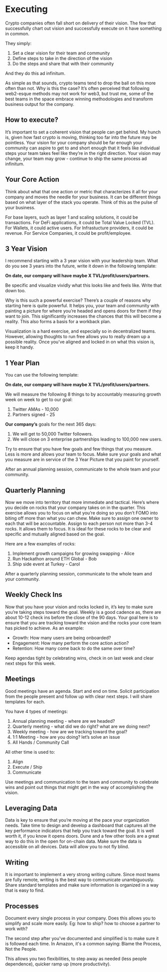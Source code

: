 # Executing

Crypto companies often fall short on delivery of their vision. The few that successfully chart out vision and successfully execute on it have something in common.

They simply:

1. Set a clear vision for their team and community
2. Define steps to take in the direction of the vision
3. Do the steps and share that with their community

And they do this ad infinitum.

As simple as that sounds, crypto teams tend to drop the ball on this more often than not. Why is this the case? It’s often perceived that following web2-esque methods may not work for web3, but trust me, some of the best teams in the space embrace winning methodologies and transform business output for the company.

## How to execute?

It’s important to set a coherent vision that people can get behind. My hunch is, given how fast crypto is moving, thinking too far into the future may be pointless. Your vision for your company should be far enough your community can aspire to get to and short enough that it feels like individual steps your team takes feel like they’re in the right direction. Your vision may change, your team may grow - continue to ship the same process ad infinitum.

## Your Core Action

Think about what that one action or metric that characterizes it all for your company and moves the needle for your business. It can be different things based on what layer of the stack you operate. Think of this as the pulse of your business.

For base layers, such as layer 1 and scaling solutions, it could be transactions.
For DeFi applications, it could be Total Value Locked (TVL).
For Wallets, it could active users.
For Infrastucture providers, it could be revenue.
For Service Companies, it could be profit/employee.

## 3 Year Vision

I recommend starting with a 3 year vision with your leadership team. What do you see 3 years into the future, write it down in the following template:

**On date, our company will have maybe X TVL/profit/users/partners.**

Be specific and visualize vividly what this looks like and feels like. Write that down too.

Why is this such a powerful exercise? There’s a couple of reasons why starting here is quite powerful. It helps you, your team and community with painting a picture for where you’re headed and opens doors for them if they want to join. This significantly increases the chances that this will become a reality. This also forms a basis for a workback plan.

Visualization is a hard exercise, and especially so in decentralized teams. However, allowing thoughts to run free allows you to really dream up a possible reality. Once you’ve aligned and locked in on what this vision is, keep it handy.

## 1 Year Plan

You can use the following template:

**On date, our company will have maybe X TVL/profit/users/partners.**

We will measure the following 8 things to by accountably measuring growth week on week to get to our goal:

1. Twitter AMAs - 10,000
2. Partners signed - 25

**Our company’s** goals for the next 365 days:

1. We will get to 50,000 Twitter followers.
2. We will close on 3 enterprise partnerships leading to 100,000 new users.

Try to ensure that you have few goals and few things that you measure. Less is more and allows your team to focus. Make sure your goals and what you measure are in service of the 3 Year Picture that you paint for yourself.

After an annual planning session, communicate to the whole team and your community.

## Quarterly Planning

Now we move into territory that more immediate and tactical. Here’s where you decide on rocks that your company takes on in the quarter. This exercise allows you to focus on what you’re doing so you don’t FOMO into biting off more than what you can chew. Make sure to assign one owner to each that will be accountable. Assign to each person not more than 3-4 rocks. It allows them to focus. It is ideal for these rocks to be clear and specific and mutually aligned based on the goal.

Here are a few examples of rocks:

1. Implement growth campaigns for growing swapping - Alice
2. Run Hackathon around ETH Global - Bob
3. Ship side event at Turkey - Carol

After a quarterly planning session, communicate to the whole team and your community.

## Weekly Check Ins

Now that you have your vision and rocks locked in, it’s key to make sure you’re taking steps toward the goal. Weekly is a good cadence as, there are about 10-12 check ins before the close of the 90 days. Your goal here is to ensure that you are tracking toward the vision and the rocks your core team has picked to achieve. As an example:

- Growth: How many users are being onboarded?
- Engagement: How many perform the core action action?
- Retention: How many come back to do the same over time?

Keep agendas tight by celebrating wins, check in on last week and clear next steps for this week.

## Meetings

Good meetings have an agenda. Start and end on time. Solicit participation from the people present and follow up with clear next steps. I will share templates for each.

You have 4 types of meetings:

1. Annual planning meeting - where are we headed?
2. Quarterly meeting - what did we do right? what are we doing next?
3. Weekly meeting - how are we tracking toward the goal?
4. 1:1 Meeting - how are you doing? let’s solve an issue
5. All Hands / Community Call

All other time is used to:

1. Align
2. Execute / Ship
3. Communicate

Use meetings and communication to the team and community to celebrate wins and point out things that might get in the way of accomplishing the vision.

## Leveraging Data

Data is key to ensure that you’re moving at the pace your organization needs. Take time to design and develop a dashboard that captures all the key performance indicators that help you track toward the goal. It is well worth it, if you know it opens doors. Dune and a few other tools are a great way to do this in the open for on-chain data. Make sure the data is accessible on all devices. Data will allow you to not fly blind.

## Writing

It is important to implement a very strong writing culture. Since most teams are fully remote, writing is the best way to communicate unambiguously. Share standard templates and make sure information is organized in a way that is easy to find.

## Processes

Document every single process in your company. Does this allows you to simplify and scale more easily. Eg: how to ship? how to choose a partner to work with?

The second step after you've documented and simplified is to make sure it is followed each time. In Amazon, it's a common saying: Blame the Process, Not the People.

This allows you two flexibilities, to step away as needed (less people dependence), quicker ramp up (more productivity).
